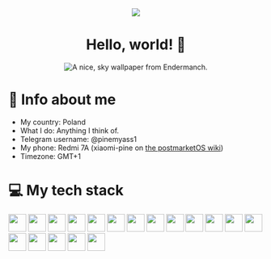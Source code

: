 <div align="center">
  <img height="" src="https://profile-counter.glitch.me/komaru-meow/count.svg"  />
</div>

<div align="center">
  <h1>Hello, world! 👋</h1>
  <img src="https://files.enderman.ch/wallpapers/Sky.png" alt="A nice, sky wallpaper from Endermanch.">
</div>

# 📖 Info about me
- My country: Poland
- What I do: Anything I think of.
- Telegram username: @pinemyass1
- My phone: Redmi 7A (xiaomi-pine on [the postmarketOS wiki](https://wiki.postmarketos.org/wiki/Xiaomi_Redmi_7A_(xiaomi-pine)))
- Timezone: GMT+1

# 💻 My tech stack
<div>
  <img height="35" src="https://cdn.jsdelivr.net/gh/devicons/devicon@latest/icons/android/android-plain.svg" />
  <img height="35" src="https://cdn.jsdelivr.net/gh/devicons/devicon@latest/icons/python/python-original.svg" />
  <img height="35" src="https://cdn.jsdelivr.net/gh/devicons/devicon@latest/icons/raspberrypi/raspberrypi-original.svg" />
  <img height="35" src="https://cdn.jsdelivr.net/gh/devicons/devicon@latest/icons/vscode/vscode-original.svg" />
  <img height="35" src="https://cdn.jsdelivr.net/gh/devicons/devicon@latest/icons/debian/debian-original.svg" />
  <img height="35" src="https://cdn.jsdelivr.net/gh/devicons/devicon@latest/icons/gentoo/gentoo-original.svg" />
  <img height="35" src="https://cdn.jsdelivr.net/gh/devicons/devicon@latest/icons/archlinux/archlinux-original.svg" />
  <img height="35" src="https://cdn.jsdelivr.net/gh/devicons/devicon@latest/icons/bash/bash-original.svg" />
  <img height="35" src="https://cdn.jsdelivr.net/gh/devicons/devicon@latest/icons/git/git-original.svg" />
  <img height="35" src="https://cdn.jsdelivr.net/gh/devicons/devicon@latest/icons/github/github-original.svg" />
  <img height="35" src="https://cdn.jsdelivr.net/gh/devicons/devicon@latest/icons/docker/docker-plain.svg" />
  <img height="35" src="https://cdn.jsdelivr.net/gh/devicons/devicon@latest/icons/html5/html5-original.svg" />
  <img height="35" src="https://cdn.jsdelivr.net/gh/devicons/devicon@latest/icons/css3/css3-original.svg" />
  <img height="35" src="https://cdn.jsdelivr.net/gh/devicons/devicon@latest/icons/windows11/windows11-original.svg" />
  <img height="35" src="https://cdn.jsdelivr.net/gh/devicons/devicon@latest/icons/linux/linux-original.svg" />
  <img height="35" src="https://cdn.jsdelivr.net/gh/devicons/devicon@latest/icons/yaml/yaml-original.svg" />
  <img height="35" src="https://cdn.jsdelivr.net/gh/devicons/devicon@latest/icons/vim/vim-original.svg" />
  <img height="35" src="https://cdn.jsdelivr.net/gh/devicons/devicon@latest/icons/aarch64/aarch64-original.svg" />
</div>
